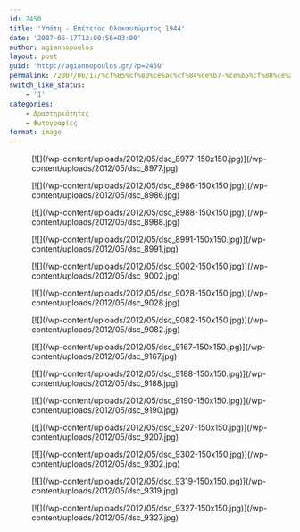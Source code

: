 ```yaml
---
id: 2450
title: 'Υπάτη - Επέτειος Ολοκαυτώματος 1944'
date: '2007-06-17T12:00:56+03:00'
author: agiannopoulos
layout: post
guid: 'http://agiannopoulos.gr/?p=2450'
permalink: /2007/06/17/%cf%85%cf%80%ce%ac%cf%84%ce%b7-%ce%b5%cf%80%ce%ad%cf%84%ce%b5%ce%b9%ce%bf%cf%82-%ce%bf%ce%bb%ce%bf%ce%ba%ce%b1%cf%85%cf%84%cf%8e%ce%bc%ce%b1%cf%84%ce%bf%cf%82-1944-%cf%86%cf%89%cf%84%ce%bf%ce%b3%cf%81/
switch_like_status:
    - '1'
categories:
    - Δραστηριότητες
    - Φωτογραφίες
format: image
---
```


<div class="gallery galleryid-2450 gallery-columns-3 gallery-size-thumbnail" id="gallery-6"><figure class="gallery-item"><div class="gallery-icon landscape"> [![](/wp-content/uploads/2012/05/dsc_8977-150x150.jpg)](/wp-content/uploads/2012/05/dsc_8977.jpg) </div></figure><figure class="gallery-item"><div class="gallery-icon landscape"> [![](/wp-content/uploads/2012/05/dsc_8986-150x150.jpg)](/wp-content/uploads/2012/05/dsc_8986.jpg) </div></figure><figure class="gallery-item"><div class="gallery-icon landscape"> [![](/wp-content/uploads/2012/05/dsc_8988-150x150.jpg)](/wp-content/uploads/2012/05/dsc_8988.jpg) </div></figure><figure class="gallery-item"><div class="gallery-icon landscape"> [![](/wp-content/uploads/2012/05/dsc_8991-150x150.jpg)](/wp-content/uploads/2012/05/dsc_8991.jpg) </div></figure><figure class="gallery-item"><div class="gallery-icon landscape"> [![](/wp-content/uploads/2012/05/dsc_9002-150x150.jpg)](/wp-content/uploads/2012/05/dsc_9002.jpg) </div></figure><figure class="gallery-item"><div class="gallery-icon landscape"> [![](/wp-content/uploads/2012/05/dsc_9028-150x150.jpg)](/wp-content/uploads/2012/05/dsc_9028.jpg) </div></figure><figure class="gallery-item"><div class="gallery-icon landscape"> [![](/wp-content/uploads/2012/05/dsc_9082-150x150.jpg)](/wp-content/uploads/2012/05/dsc_9082.jpg) </div></figure><figure class="gallery-item"><div class="gallery-icon landscape"> [![](/wp-content/uploads/2012/05/dsc_9167-150x150.jpg)](/wp-content/uploads/2012/05/dsc_9167.jpg) </div></figure><figure class="gallery-item"><div class="gallery-icon landscape"> [![](/wp-content/uploads/2012/05/dsc_9188-150x150.jpg)](/wp-content/uploads/2012/05/dsc_9188.jpg) </div></figure><figure class="gallery-item"><div class="gallery-icon landscape"> [![](/wp-content/uploads/2012/05/dsc_9190-150x150.jpg)](/wp-content/uploads/2012/05/dsc_9190.jpg) </div></figure><figure class="gallery-item"><div class="gallery-icon landscape"> [![](/wp-content/uploads/2012/05/dsc_9207-150x150.jpg)](/wp-content/uploads/2012/05/dsc_9207.jpg) </div></figure><figure class="gallery-item"><div class="gallery-icon landscape"> [![](/wp-content/uploads/2012/05/dsc_9302-150x150.jpg)](/wp-content/uploads/2012/05/dsc_9302.jpg) </div></figure><figure class="gallery-item"><div class="gallery-icon landscape"> [![](/wp-content/uploads/2012/05/dsc_9319-150x150.jpg)](/wp-content/uploads/2012/05/dsc_9319.jpg) </div></figure><figure class="gallery-item"><div class="gallery-icon landscape"> [![](/wp-content/uploads/2012/05/dsc_9327-150x150.jpg)](/wp-content/uploads/2012/05/dsc_9327.jpg) </div></figure> </div>